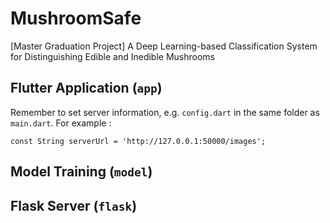 # MushroomSafe
[Master Graduation Project] A Deep Learning-based Classification System for Distinguishing Edible and Inedible Mushrooms

## Flutter Application (`app`)
Remember to set server information, e.g. `config.dart` in the same folder as `main.dart`.
For example :
```flutter
const String serverUrl = 'http://127.0.0.1:50000/images';
```
## Model Training (`model`)

## Flask Server (`flask`)
